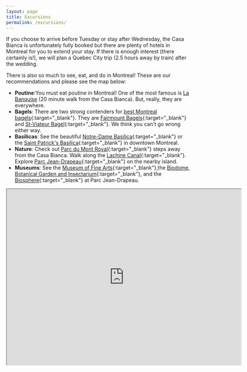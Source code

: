```yaml
---
layout: page
title: Excursions
permalink: /excursions/
---
```

If you choose to arrive before Tuesday or stay after Wednesday, the Casa Bianca is unfortunately fully booked but there are plenty of hotels in Montreal for you to extend your stay. If there is enough interest (there certainly is!), we will plan a Quebec City trip (2.5 hours away by train) after the wedding.

There is also so much to see, eat, and do in Montreal! These are our recommendations and please see the map below:

* **Poutine**:You must eat poutine in Montreal! One of the most famous is <a target="_blank" href="http://labanquise.com/">La Banquise</a> (20 minute walk from the Casa Bianca). But, really, they are everywhere. 
* **Bagels**: There are two strong contenders for [best Montreal bagels](http://www.seriouseats.com/2009/11/what-are-montreal-bagels-the-best-fairmount-vs-st-viateur-rivalry-canada.html){:target="_blank"}. They are [Fairmount Bagels](http://www.fairmountbagel.com/){:target="_blank"} and [St-Viateur Bagel](http://www.stviateurbagel.com/){:target="_blank"}. We think you can't go wrong either way.  
* **Basilicas**: See the beautiful [Notre-Dame Basilica](http://www.basiliquenotredame.ca/en/){:target="_blank"} or the [Saint Patrick's Basilica](http://www.stpatricksmtl.ca/){:target="_blank"} in downtown Montreal.
* **Nature**: Check out [Parc du Mont Royal](http://www.montreal.com/parks/mtroyal.html){:target="_blank"} steps away from the Casa Bianca. Walk along the [Lachine Canal](http://www.tripadvisor.com/Attraction_Review-g155032-d1815342-Reviews-Lieu_Historique_National_du_Canal_de_Lachine-Montreal_Quebec.html){:target="_blank"}. Explore [Parc Jean-Drapeau](http://www.parcjeandrapeau.com/en/){:target="_blank"} on the nearby island. 
* **Museums**: See the [Museum of Fine Arts](http://www.mbam.qc.ca/en/){:target="_blank"},the [Biodome, Botanical Garden and Insectarium](http://espacepourlavie.ca/en/biodome){:target="_blank"}, and the [Biosphere](https://www.ec.gc.ca/biosphere/){:target="_blank"} at Parc Jean-Drapeau.

<iframe src="https://www.google.com/maps/d/u/0/embed?mid=z9wYW9yu1EZE.kpkoaf70IzgM" width="640" height="480"></iframe>
